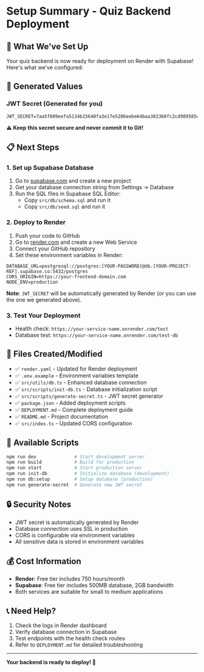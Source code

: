 # Setup Summary - Quiz Backend Deployment

## 🎯 What We've Set Up

Your quiz backend is now ready for deployment on Render with Supabase! Here's what we've configured:

## 🔑 Generated Values

### JWT Secret (Generated for you)
```
JWT_SECRET=7aa5f809eefa5134b15640fa3e17e5286eebe64baa382366fc2cd989585425c7
```

**⚠️ Keep this secret secure and never commit it to Git!**

## 📋 Next Steps

### 1. Set up Supabase Database
1. Go to [supabase.com](https://supabase.com) and create a new project
2. Get your database connection string from Settings → Database
3. Run the SQL files in Supabase SQL Editor:
   - Copy `src/db/schema.sql` and run it
   - Copy `src/db/seed.sql` and run it

### 2. Deploy to Render
1. Push your code to GitHub
2. Go to [render.com](https://render.com) and create a new Web Service
3. Connect your GitHub repository
4. Set these environment variables in Render:

```
DATABASE_URL=postgresql://postgres:[YOUR-PASSWORD]@db.[YOUR-PROJECT-REF].supabase.co:5432/postgres
CORS_ORIGIN=https://your-frontend-domain.com
NODE_ENV=production
```

**Note**: `JWT_SECRET` will be automatically generated by Render (or you can use the one we generated above).

### 3. Test Your Deployment
- Health check: `https://your-service-name.onrender.com/test`
- Database test: `https://your-service-name.onrender.com/test-db`

## 📁 Files Created/Modified

- ✅ `render.yaml` - Updated for Render deployment
- ✅ `.env.example` - Environment variables template
- ✅ `src/utils/db.ts` - Enhanced database connection
- ✅ `src/scripts/init-db.ts` - Database initialization script
- ✅ `src/scripts/generate-secret.ts` - JWT secret generator
- ✅ `package.json` - Added deployment scripts
- ✅ `DEPLOYMENT.md` - Complete deployment guide
- ✅ `README.md` - Project documentation
- ✅ `src/index.ts` - Updated CORS configuration

## 🚀 Available Scripts

```bash
npm run dev              # Start development server
npm run build            # Build for production
npm run start            # Start production server
npm run init-db          # Initialize database (development)
npm run db:setup         # Setup database (production)
npm run generate-secret  # Generate new JWT secret
```

## 🔒 Security Notes

- JWT secret is automatically generated by Render
- Database connection uses SSL in production
- CORS is configurable via environment variables
- All sensitive data is stored in environment variables

## 💰 Cost Information

- **Render**: Free tier includes 750 hours/month
- **Supabase**: Free tier includes 500MB database, 2GB bandwidth
- Both services are suitable for small to medium applications

## 📞 Need Help?

1. Check the logs in Render dashboard
2. Verify database connection in Supabase
3. Test endpoints with the health check routes
4. Refer to `DEPLOYMENT.md` for detailed troubleshooting

---

**Your backend is ready to deploy! 🎉**
